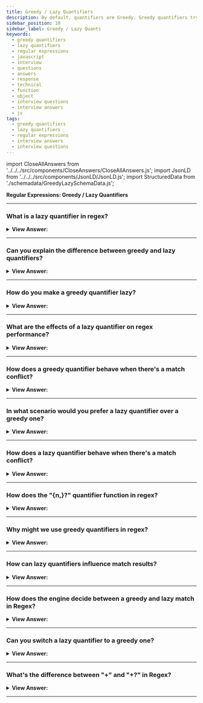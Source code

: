 ```yaml
---
title: Greedy / Lazy Quantifiers
description: By default, quantifiers are Greedy. Greedy quantifiers try to match the longest text that matches given pattern. Regular Expressions Interview Questions
sidebar_position: 10
sidebar_label: Greedy / Lazy Quants
keywords:
  - greedy quantifiers
  - lazy quantifiers
  - regular expressions
  - javascript
  - interview
  - questions
  - answers
  - response
  - technical
  - function
  - object
  - interview questions
  - interview answers
  - js
tags:
  - greedy quantifiers
  - lazy quantifiers
  - regular expressions
  - interview answers
  - interview questions
---
```


import CloseAllAnswers from '../../../src/components/CloseAnswers/CloseAllAnswers.js';
import JsonLD from '../../../src/components/JsonLD/JsonLD.js';
import StructuredData from './schemadata/GreedyLazySchemaData.js';

<JsonLD data={StructuredData} />

<head>
  <title>Greedy / Lazy Quantifiers | HelloJavaScript.info</title>
</head>

**Regular Expressions: Greedy / Lazy Quantifiers**

<CloseAllAnswers />

---

### What is a lazy quantifier in regex?

<details>
  <summary><strong>View Answer:</strong></summary>
  <div>
  <div><strong>Interview Response:</strong> A lazy quantifier in regex, symbolized as '?' following a quantifier, tries to match as little text as possible. For example, '.*?' will match the shortest possible string, contrary to the greedy '.*'.
  </div><br />
  <div><strong className="codeExample">Code Example:</strong><br /><br />

  <div></div>

Here is an example of using lazy and greedy quantifiers in JavaScript:

```javascript
let str = '<div>hello</div><div>world</div>';

// greedy
let greedyResult = str.match(/<div>.*<\/div>/)[0];
console.log(greedyResult); // '<div>hello</div><div>world</div>'

// lazy
let lazyResult = str.match(/<div>.*?<\/div>/)[0];
console.log(lazyResult); // '<div>hello</div>'
```

In the greedy example, the '.&#x2217;' matches as much as it can, including the closing '&#60;/div&#62;' of the first div and the opening '&#60;div&#62;' of the second. In contrast, the lazy '.&#x2217;?' in the second example stops matching as soon as it encounters the first '&#60;/div&#62;'.

  </div>
  </div>
</details>

---

### Can you explain the difference between greedy and lazy quantifiers?

<details>
  <summary><strong>View Answer:</strong></summary>
  <div>
  <div><strong>Interview Response:</strong> Greedy quantifiers match as much as possible, while lazy quantifiers match as little as possible. They control how many instances a regular expression matches in a given input.
    </div><br />
  <div><strong>Technical Response:</strong> Quantifiers are Greedy by default. Greedy quantifiers seek the longest text that meets a particular pattern. Greedy quantifiers scan the whole string before attempting any match. If the full text does not match, delete the last character and try again until a match gets discovered. A lazy (also known as non-greedy or hesitant) quantifier always tries to repeat the sub-pattern as few times as feasible before expanding to longer matches. In general, a lazy pattern matches the smallest feasible string. To make quantifiers lazy, attach (?) to the current quantifier, for example, +?, &#123;0,5&#125;? We should emphasize that lazy quantifiers are capable of failing.<br /><br />The notion of greedy/lazy quantifiers only exists in backtracking regex engines. In non-backtracking regex engines or POSIX-compliant regex engines, quantifiers only specify the repetition's upper and lower bound without specifying how to find the match.
    </div><br />
  <div><strong className="codeExample">Code Example:</strong><br /><br />

  <div></div>

```js
// Greedy Quantifier
let regexp = /".+"/g;
let str = 'a "witch" and her "broom" is one';
console.log(str.match(regexp)); // "witch" and her "broom"

// Lazy Quantifier
let regexp = /".+?"/g;
let str = 'a "witch" and her "broom" is one';

console.log(str.match(regexp)); // "witch", "broom"
```

  </div>
  </div>
</details>

---

### How do you make a greedy quantifier lazy?

<details>
  <summary><strong>View Answer:</strong></summary>
  <div>
  <div><strong>Interview Response:</strong> You make a greedy quantifier lazy in a regular expression by appending a question mark (?) to it. For example, '*' becomes '*?', '+' becomes '+?', and '&#123;n,&#125;' becomes '&#123;n&#125;?'.
  </div><br />
  <div><strong className="codeExample">Code Example:</strong><br /><br />

  <div></div>

Sure, here is a JavaScript code example illustrating the difference between greedy and lazy quantifiers:

```javascript
let str = '1234567890';

// greedy
let greedyResult = str.match(/\d{3,}/)[0];
console.log(greedyResult); // '1234567890'

// lazy
let lazyResult = str.match(/\d{3,}?/)[0];
console.log(lazyResult); // '123'
```

In the greedy example, '\d{3,}' matches as many digit characters as possible (3 or more), so it returns the entire string. In contrast, the lazy '\d{3,}?' returns as soon as it finds the minimum number of matches (3 digits).

  </div>
  </div>
</details>

---

### What are the effects of a lazy quantifier on regex performance?

<details>
  <summary><strong>View Answer:</strong></summary>
  <div>
  <div><strong>Interview Response:</strong> Lazy quantifiers can negatively affect regex performance as they often require more backtracking, especially with complex patterns or long strings, compared to their greedy counterparts.
  </div>
  </div>
</details>

---

### How does a greedy quantifier behave when there's a match conflict?

<details>
  <summary><strong>View Answer:</strong></summary>
  <div>
  <div><strong>Interview Response:</strong> A greedy quantifier tries to match as much as possible. In case of a match conflict, it takes the longest possible match, potentially overriding smaller, valid matches.
  </div>
  </div>
</details>

---

### In what scenario would you prefer a lazy quantifier over a greedy one?

<details>
  <summary><strong>View Answer:</strong></summary>
  <div>
  <div><strong>Interview Response:</strong> You'd prefer a lazy quantifier when you want to capture the smallest match possible, such as extracting data between specific characters, without consuming the entire subsequent similar patterns.
  </div>
  </div>
</details>

---

### How does a lazy quantifier behave when there's a match conflict?

<details>
  <summary><strong>View Answer:</strong></summary>
  <div>
  <div><strong>Interview Response:</strong> In case of a match conflict, a lazy quantifier takes the shortest possible match. It stops as soon as it meets the minimum requirements, avoiding larger potential matches.
  </div>
  </div>
</details>

---

### How does the "&#123;n,&#125;?" quantifier function in regex?

<details>
  <summary><strong>View Answer:</strong></summary>
  <div>
  <div><strong>Interview Response:</strong> In regex, "&#123;n,&#125;?" is a lazy quantifier that matches at least 'n' occurrences of a pattern, but tries to match as few as possible, stopping at the first valid match.
  </div>
  </div>
</details>

---

### Why might we use greedy quantifiers in regex?

<details>
  <summary><strong>View Answer:</strong></summary>
  <div>
  <div><strong>Interview Response:</strong> We might use greedy quantifiers in regex when we want to match as much text as possible, such as extracting the entire content between specific delimiters or capturing the longest patterns.
  </div>
  </div>
</details>

---

### How can lazy quantifiers influence match results?

<details>
  <summary><strong>View Answer:</strong></summary>
  <div>
  <div><strong>Interview Response:</strong> Lazy quantifiers influence match results by capturing the smallest possible match. This can yield different results compared to greedy quantifiers, especially with multiple potential matches.
  </div>
  </div>
</details>

---

### How does the engine decide between a greedy and lazy match in Regex?

<details>
  <summary><strong>View Answer:</strong></summary>
  <div>
  <div><strong>Interview Response:</strong> The engine doesn't decide between a greedy and lazy match; it's determined by the pattern. Greedy quantifiers (like *, +, &#123;&#125;) match as much as possible while adding "?" (like*?, +?, &#123;&#125;?) makes them lazy.
  </div>
  </div>
</details>

---

### Can you switch a lazy quantifier to a greedy one?

<details>
  <summary><strong>View Answer:</strong></summary>
  <div>
  <div><strong>Interview Response:</strong> Yes, you can switch a lazy quantifier to a greedy one in regex by removing the trailing question mark (?). For instance, '*?' (lazy) becomes '*' (greedy), '+?' becomes '+', and '&#123;n,&#125;?' becomes '&#123;n,&#125;'.
  </div>
  </div>
</details>

---

### What's the difference between "+" and "+?" in Regex?

<details>
  <summary><strong>View Answer:</strong></summary>
  <div>
  <div><strong>Interview Response:</strong> In regex, "+" is a greedy quantifier that matches 1 or more occurrences of the preceding element. "+?" is its lazy version, matching the fewest occurrences necessary to allow the overall match.
  </div>
  </div>
</details>

---
